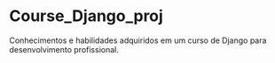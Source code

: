 # Course_Django_proj
Conhecimentos e habilidades adquiridos em um curso de Django para desenvolvimento profissional.
